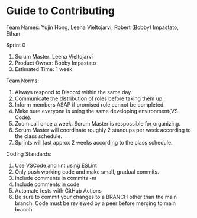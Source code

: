 # Guide to Contributing

Team Names: Yujin Hong, Leena Vieltojarvi, Robert (Bobby) Impastato, Ethan

Sprint 0
1. Scrum Master: Leena Vieltojarvi
2. Product Owner: Bobby Impastato
3. Estimated Time: 1 week

Team Norms:
1. Always respond to Discord within the same day.
2. Communicate the distribution of roles before taking them up.
3. Inform members ASAP if promised role cannot be completed.
4. Make sure everyone is using the same developing environment(VS Code).
5. Zoom call once a week. Scrum Master is respossible for organizing.
6. Scrum Master will coordinate roughly 2 standups per week according to the class schedule.
7. Sprints will last approx 2 weeks according to the class schedule.

Coding Standards:
1. Use VSCode and lint using ESLint
2. Only push working code and make small, gradual commits.
3. Include comments in commits -m
4. Include comments in code
5. Automate tests with GitHub Actions
6. Be sure to commit your changes to a BRANCH other than the main branch. Code must be reviewed by a peer before merging to main branch.


